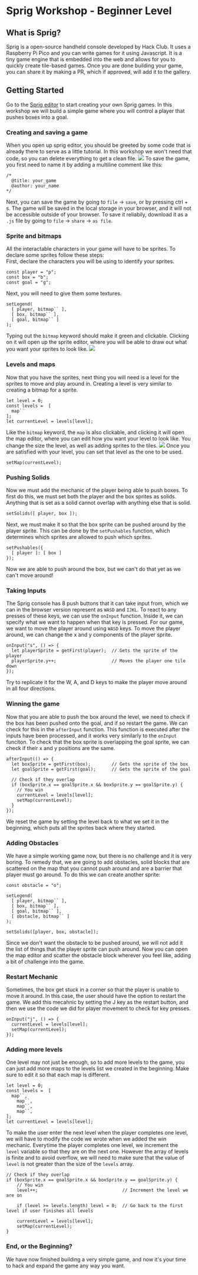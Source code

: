 # Sprig Workshop - Beginner Level

## What is Sprig?
Sprig is a open-source handheld console developed by Hack Club. It uses a Raspberry Pi Pico and you can write games for it using Javascript. It is a tiny game engine that is embedded into the web and allows for you to quickly create tile-based games. Once you are done building your game, you can share it by making a PR, which if approved, will add it to the gallery.

## Getting Started
Go to the [Sprig editor](https://editor.sprig.hackclub.com/) to start creating your own Sprig games. In this workshop we will build a simple game where you will control a player that pushes boxes into a goal.

### Creating and saving a game
When you open up sprig editor, you should be greeted by some code that is already there to serve as a little tutorial. In this workshop we won't need that code, so you can delete everything to get a clean file.
![](image.png)
To save the game, you first need to name it by adding a multiline comment like this:
```
/*
  @title: your_game
  @author: your_name
*/
```
Next, you can save the game by going to `file` -> `save`, or by pressing ctrl + s. The game will be saved in the local storage in your browser, and it will not be accessible outside of your browser. To save it reliabily, download it as a `.js` file by going to `file` -> `share` -> `as file`.

### Sprite and bitmaps
All the interactable characters in your game will have to be sprites. To declare some sprites follow these steps:  
First, declare the characters you will be using to identify your sprites.
```
const player = "p";
const box = "b";
const goal = "g";
```
Next, you will need to give them some textures.
```
setLegend(
  [ player, bitmap`` ],
  [ box, bitmap`` ],
  [ goal, bitmap`` ]
);
```
Typing out the `bitmap` keyword should make it green and clickable. Clicking on it will open up the sprite editor, where you will be able to draw out what you want your sprites to look like.
![](sprite-editor.png)

### Levels and maps
Now that you have the sprites, next thing you will need is a level for the sprites to move and play around in. Creating a level is very similar to creating a bitmap for a sprite.
```
let level = 0;
const levels =  [
  map``
];
let currentLevel = levels[level];
```
Like the `bitmap` keyword, the `map` is also clickable, and clicking it will open the map editor, where you can edit how you want your level to look like. You change the size the level, as well as adding sprites to the tiles.
![](map-editor.png)
Once you are satisfied with your level, you can set that level as the one to be used.
```
setMap(currentLevel);
```

### Pushing Solids
Now we must add the mechanic of the player being able to push boxes. To first do this, we must set both the player and the box sprites as solids. Anything that is set as a solid cannot overlap with anything else that is solid.
```
setSolids([ player, box ]);
```
Next, we must make it so that the box sprite can be pushed around by the player sprite. This can be done by the `setPushables` function, which determines which sprites are allowed to push which sprites.
```
setPushables({
  [ player ]: [ box ]
});
```
Now we are able to push around the box, but we can't do that yet as we can't move around!

### Taking Inputs
The Sprig console has 8 push buttons that it can take input from, which we can in the browser version represent as `WASD` and `IJKL`. To react to any presses of these keys, we can use the `onInput` function. Inside it, we can specify what we want to happen when that key is pressed. For our game, we want to move the player around using `WASD` keys. To move the player around, we can change the x and y components of the player sprite.
```
onInput("s", () => {
  let playerSprite = getFirst(player);  // Gets the sprite of the player
  playerSprite.y++;                     // Moves the player one tile down
});
```
Try to replicate it for the W, A, and D keys to make the player move around in all four directions.

### Winning the game
Now that you are able to push the box around the level, we need to check if the box has been pushed onto the goal, and if so restart the game. We can check for this in the `afterInput` function. This function is executed after the inputs have been processed, and it works very similarly to the `onInput` funciton. To check that the box sprite is overlapping the goal sprite, we can check if their x and y positions are the same.
```
afterInput(() => {
  let boxSprite = getFirst(box);        // Gets the sprite of the box
  let goalSprite = getFirst(goal);      // Gets the sprite of the goal
  
  // Check if they overlap
  if (boxSprite.x == goalSprite.x && boxSprite.y == goalSprite.y) {
    // You win
    currentLevel = levels[level];
    setMap(currentLevel);
  }
});
```
We reset the game by setting the level back to what we set it in the beginning, which puts all the sprites back where they started.

### Adding Obstacles
We have a simple working game now, but there is no challenge and it is very boring. To remedy that, we are going to add obstacles, solid blocks that are scattered on the map that you cannot push around and are a barrier that player must go around. To do this we can create another sprite:
```
const obstacle = "o";

setLegend(
  [ player, bitmap`` ],
  [ box, bitmap`` ],
  [ goal, bitmap`` ],
  [ obstacle, bitmap`` ]
);

setSolids([player, box, obstacle]);
```
Since we don't want the obstacle to be pushed around, we will not add it the list of things that the player sprite can push around. Now you can open the map editor and scatter the obstacle block wherever you feel like, adding a bit of challenge into the game.

### Restart Mechanic
Sometimes, the box get stuck in a corner so that the player is unable to move it around. In this case, the user should have the option to restart the game. We add this mecahnic by setting the J key as the restart button, and then we use the code we did for player movement to check for key presses.
```
onInput("j", () => {
  currentLevel = levels[level];
  setMap(currentLevel);
});
```

### Adding more levels
One level may not just be enough, so to add more levels to the game, you can just add more maps to the levels list we created in the beginning. Make sure to edit it so that each map is different.
```
let level = 0;
const levels =  [
  map``,
	map``,
	map``,
	map``,
];
let currentLevel = levels[level];
```
To make the user enter the next level when the player completes one level, we will have to modify the code we wrote when we added the win mechanic. Everytime the player completes one level, we increment the `level` variable so that they are on the next one. However the array of levels is finite and to avoid overflow, we will need to make sure that the value of `level` is not greater than the size of the `levels` array.
```
// Check if they overlap
if (boxSprite.x == goalSprite.x && boxSprite.y == goalSprite.y) {
	// You win
	level++;                                // Increment the level we are on

	if (level >= levels.length) level = 0;  // Go back to the first level if user finishes all levels

	currentLevel = levels[level];
	setMap(currentLevel);
}
```

### End, or the Beginning?
We have now finished building a very simple game, and now it's your time to hack and expand the game any way you want.
